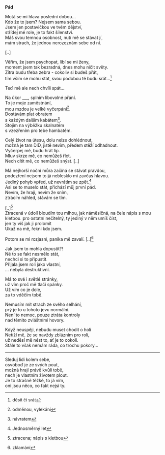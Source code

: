 __Pád__

Motá se mi hlava poslední dobou...  
Kdo že to jsem? Nejsem sama sebou.  
Jsem jen postavičkou ve tvém dějství,  
střídej mé role, je to fakt šílenství.  
Máš svou temnou osobnost, nutí mě se stávat jí,  
mám strach, že jednou nerozeznám sebe od ní.
 

[..]  

Věřím, že jsem psychopat, líbí se mi ženy,  
moment jsem tak bezradná, dnes mohu ničit světy.  
Zítra budu třeba zebra - cokoliv si budeš přát,  
tím vším se mohu stát, svou podobou tě budu srát...[^5]  

Teď mě ale nech chvíli spát...  

Na úkor ___, splním libovolné přání.  
To je moje zaměstnání,  
mou mzdou je velké vyčerpání[^1].  
Dostávám plat obratem  
s každým dalším kabátem[^2].  
Stojím na výběžku skalnatém  
s vzezřením pro tebe hambatém.  

Celý život na útesu, dolu nelze dohlédnout,  
možná je tam DID, jistě nevím, předem stěží odhadnout.  
Vyčerpej mě, budu hrát líp.  
Mluv skrze mě, co nemůžeš říct.  
Nech cítit mě, co nemůžeš snýst.
[..]  

Má nejhorší noční můra začíná se stávat pravdou,  
podezření nejsem to já neblesklo mi zavčas hlavou.  
Jediný pohyb vpřed, už nevrátím se zpět.[^6]  
Asi se to muselo stát, přichází můj první pád.  
Nevím, že hraji, nevím že sním,  
ztrácím náhled, stávám se tím.  

[..][^3]  
Ztracená v údolí bloudím tou mlhou,
jak náměsičná, na čele nápis s mou kletbou. 
pro ostatní nečitelný, ty jediný v něm umíš číst,  
jen ty víš jak ji prolomit  
Ukaž na mě, řekni kdo jsem.  

Potom se mi rozjasní,
panika mě zavalí.
[..][^4]
 
Jak jsem to mohla dopustit?!  
Né to se fakt nesmělo stát,  
nechci si to připustit.  
Přijala jsem roli jako vlastní,  
... nebyla destruktivní.  

Má to své i světlé stránky,  
už vím proč mě tlačí spánky.  
Už vím co je dole,  
za to vděčím tobě.  

Nemusím mít strach ze svého selhání,  
prý je to u tohoto jevu normální.  
Není to nemoc, pouze ztráta kontroly  
nad těmito zvláštními hovory.  

Když neuspěji, nebudu muset chodit o holi  
Netíží mě, že se navždy zblázním pro roli,  
už neděsí mě nést to, ať je to cokoli.  
Stále to však nemám ráda, co trochu pokory...

---

Sleduj lidi kolem sebe,  
osvoboď je ze svých pout,  
možná hrají právě kvůli tobě,  
nech je vlastním životem plout.  
Je to strašně těžké, to já vím,  
oni jsou něco, co fakt nejsi ty.  

[^1]: odměnou, vylekání
[^2]: návratem
[^3]: ztracena; nápis s kletbou
[^4]: zklamání  
[^5]: děsit či srát
[^6]: Jednosměrný let

